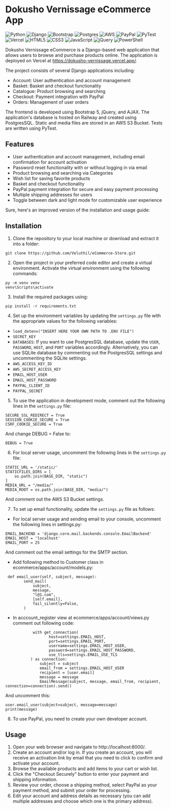 # Dokusho Vernissage eCommerce App
 ![Python](https://img.shields.io/badge/python-3670A0?style=for-the-badge&logo=python&logoColor=ffdd54)
 ![Django](https://img.shields.io/badge/django-%23092E20.svg?style=for-the-badge&logo=django&logoColor=white)
 ![Bootstrap](https://img.shields.io/badge/bootstrap-%23563D7C.svg?style=for-the-badge&logo=bootstrap&logoColor=white)
 ![Postgres](https://img.shields.io/badge/postgres-%23316192.svg?style=for-the-badge&logo=postgresql&logoColor=white)
 ![AWS](https://img.shields.io/badge/AWS-%23FF9900.svg?style=for-the-badge&logo=amazon-aws&logoColor=white)
 ![PayPal](https://img.shields.io/badge/PayPal-00457C?style=for-the-badge&logo=paypal&logoColor=white)
 ![PyTest](https://img.shields.io/badge/Pytest-003A9B?style=for-the-badge&logo=pytest&logoColor=white)
 ![Vercel](https://img.shields.io/badge/vercel-%23000000.svg?style=for-the-badge&logo=vercel&logoColor=white)
 ![HTML5](https://img.shields.io/badge/html5-%23E34F26.svg?style=for-the-badge&logo=html5&logoColor=white)
 ![CSS3](https://img.shields.io/badge/css3-%231572B6.svg?style=for-the-badge&logo=css3&logoColor=white)
 ![JavaScript](https://img.shields.io/badge/javascript-%23323330.svg?style=for-the-badge&logo=javascript&logoColor=%23F7DF1E)
 ![jQuery](https://img.shields.io/badge/jquery-%230769AD.svg?style=for-the-badge&logo=jquery&logoColor=white)
 ![PowerShell](https://img.shields.io/badge/PowerShell-%235391FE.svg?style=for-the-badge&logo=powershell&logoColor=white)

Dokusho Vernissage eCommerce is a Django-based web application that allows users to browse and purchase products online. The application is deployed on Vercel at https://dokusho-vernissage.vercel.app/.

The project consists of several Django applications including:

- Account: User authentication and account management
- Basket: Basket and checkout functionality
- Catalogue: Product browsing and searching
- Checkout: Payment integration with PayPal
- Orders: Management of user orders

The frontend is developed using Bootstrap 5, jQuery, and AJAX. The application's database is hosted on Railway and created using PostgresSQL. Static and media files are stored in an AWS S3 Bucket. Tests are written using PyTest.

## Features
- User authentication and account management, including email confirmation for account activation
- Password reset functionality with or without logging in via email
- Product browsing and searching via Categories
- Wish list for saving favorite products
- Basket and checkout functionality
- PayPal payment integration for secure and easy payment processing
- Multiple shipping addresses for users
- Toggle between dark and light mode for customizable user experience

Sure, here's an improved version of the installation and usage guide:

## Installation

1. Clone the repository to your local machine or download and extract it into a folder:
```
git clone https://github.com/Veluthil/eCommerce-Store.git
```
2. Open the project in your preferred code editor and create a virtual environment. Activate the virtual environment using the following commands:
```
py -m venv venv
venv\Scripts\activate
```
3. Install the required packages using: 
```
pip install -r requirements.txt
```

4. Set up the environment variables by updating the `settings.py` file with the appropriate values for the following variables:
- `load_dotenv("INSERT HERE YOUR OWN PATH TO .ENV FILE")`
- `SECRET_KEY`
- `DATABASES`: If you want to use PostgresSQL database, update the `USER`, `PASSWORD`, `HOST`, and `PORT` variables accordingly. Alternatively, you can use SQLite database by commenting out the PostgresSQL settings and uncommenting the SQLite settings.
- `AWS_ACCESS_KEY_ID`
- `AWS_SECRET_ACCESS_KEY`
- `EMAIL_HOST_USER`
- `EMAIL_HOST_PASSWORD`
- `PAYPAL_CLIENT_ID`
- `PAYPAL_SECRET`

5. To use the application in development mode, comment out the following lines in the `settings.py` file:
```
SECURE_SSL_REDIRECT = True
SESSION_COOKIE_SECURE = True
CSRF_COOKIE_SECURE = True
```
And change DEBUG = False to:
```
DEBUG = True
```

6. For local server usage, uncomment the following lines in the `settings.py` file:
```
STATIC_URL = '/static/'
STATICFILES_DIRS = [
    os.path.join(BASE_DIR, "static")
]
MEDIA_URL = "/media/"
MEDIA_ROOT = os.path.join(BASE_DIR, "media/")
```
And comment out the AWS S3 Bucket settings.

7. To set up email functionality, update the `settings.py` file as follows:
- For local server usage and sending email to your console, uncomment the following lines in settings.py:
```
EMAIL_BACKEND = 'django.core.mail.backends.console.EmailBackend'
EMAIL_HOST = 'localhost'
EMAIL_PORT = 25
```
And comment out the email settings for the SMTP section.
- Add following method to Customer class in ecommerce/apps/account/models.py:
```
 def email_user(self, subject, message):
        send_mail(
            subject,
            message,
            "l@1.com",
            [self.email],
            fail_silently=False,
        )
 ```
 - In acccount_register view at ecommerce/apps/account/views.py comment out following code:
 ```
             with get_connection(
                    host=settings.EMAIL_HOST,
                    port=settings.EMAIL_PORT,
                    username=settings.EMAIL_HOST_USER,
                    password=settings.EMAIL_HOST_PASSWORD,
                    use_tls=settings.EMAIL_USE_TLS
            ) as connection:
                subject = subject
                email_from = settings.EMAIL_HOST_USER
                recipient = [user.email]
                message = message
                EmailMessage(subject, message, email_from, recipient, connection=connection).send()
```
And uncomment this:
```
user.email_user(subject=subject, message=message)
print(message)
```            

8. To use PayPal, you need to create your own developer account.

## Usage

1. Open your web browser and navigate to http://localhost:8000/.
2. Create an account and/or log in. If you create an account, you will receive an activation link by email that you need to click to confirm and activate your account.
3. Browse the available products and add items to your cart or wish list.
4. Click the "Checkout Securely" button to enter your payment and shipping information.
5. Review your order, choose a shipping method, select PayPal as your payment method, and submit your order for processing.
6. Edit your account and address details as necessary (you can add multiple addresses and choose which one is the primary address).
